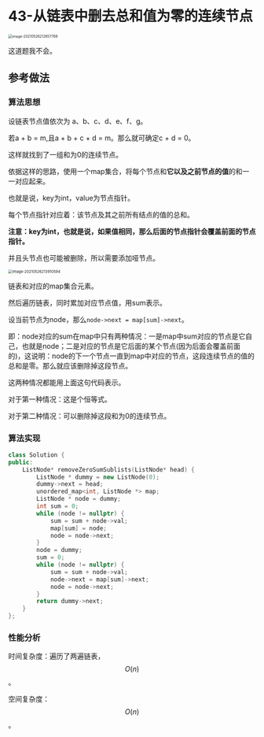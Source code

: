 # 43-从链表中删去总和值为零的连续节点

<img src="https://crayon-1302863897.cos.ap-beijing.myqcloud.com/image/image-20210526212657769.png" alt="image-20210526212657769" style="zoom:50%;" />

这道题我不会。

## 参考做法

### 算法思想

设链表节点值依次为 a、b、c、d、e、f、g。

若a + b = m,且a + b + c + d = m。那么就可确定c + d = 0。

这样就找到了一组和为0的连续节点。



依据这样的思路，使用一个map集合，将每个节点和**它以及之前节点的值**的和一一对应起来。

也就是说，key为int，value为节点指针。

每个节点指针对应着：该节点及其之前所有结点的值的总和。

**注意：key为int，也就是说，如果值相同，那么后面的节点指针会覆盖前面的节点指针。**



并且头节点也可能被删除，所以需要添加哑节点。

<img src="https://crayon-1302863897.cos.ap-beijing.myqcloud.com/image/image-20210526213910594.png" alt="image-20210526213910594" style="zoom:53%;" />

链表和对应的map集合元素。



然后遍历链表，同时累加对应节点值，用sum表示。

设当前节点为node，那么`node->next = map[sum]->next`。

即：node对应的sum在map中只有两种情况：一是map中sum对应的节点是它自己，也就是node；二是对应的节点是它后面的某个节点(因为后面会覆盖前面的)，这说明：node的下一个节点一直到map中对应的节点，这段连续节点的值的总和是零。那么就应该删除掉这段节点。

这两种情况都能用上面这句代码表示。

对于第一种情况：这是个恒等式。

对于第二种情况：可以删除掉这段和为0的连续节点。



### 算法实现

```c++
class Solution {
public:
    ListNode* removeZeroSumSublists(ListNode* head) {
        ListNode * dummy = new ListNode(0);
        dummy->next = head;
        unordered_map<int, ListNode *> map;
        ListNode * node = dummy;
        int sum = 0;
        while (node != nullptr) {
            sum = sum + node->val;
            map[sum] = node;
            node = node->next;
        }
        node = dummy;
        sum = 0;
        while (node != nullptr) {
            sum = sum + node->val;
            node->next = map[sum]->next;
            node = node->next;
        }
        return dummy->next;
    }
};
```



### 性能分析

时间复杂度：遍历了两遍链表，$$O(n)$$。

空间复杂度：$$O(n)$$。

